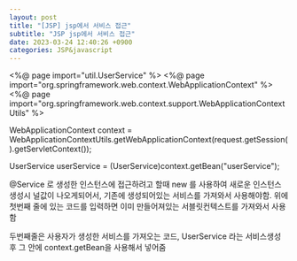 ```yaml
---
layout: post
title: "[JSP] jsp에서 서비스 접근"
subtitle: "JSP jsp에서 서비스 접근"
date: 2023-03-24 12:40:26 +0900
categories: JSP&javascript
---
```


<%@ page import="util.UserService" %>
<%@ page import="org.springframework.web.context.WebApplicationContext" %>
<%@ page import="org.springframework.web.context.support.WebApplicationContextUtils" %>




 WebApplicationContext context = WebApplicationContextUtils.getWebApplicationContext(request.getSession().getServletContext());
	 

   UserService userService = (UserService)context.getBean("userService");




@Service 로 생성한 인스턴스에 접근하려고 할때
new 를 사용하여 새로운 인스턴스 생성시 널값이 나오게되어서,
기존에 생성되어있는 서비스를 가져와서 사용해야함.
위에 첫번째 줄에 있는 코드를 입력하면 이미 만들어져있는 서블릿컨텍스트를 가져와서 사용함

두번째줄은 사용자가 생성한 서비스를 가져오는 코드,
UserService 라는 서비스생성 후 그 안에 context.getBean을 사용해서 넣어줌

                                                                                                                                                                                                                                                                                                                                                                                                                                                                                                                                      
